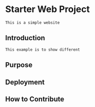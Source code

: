 # Starter Web Project
	This is a simple website
## Introduction
	This example is to show different
## Purpose 

## Deployment 

## How to Contribute 
